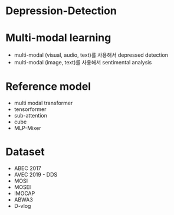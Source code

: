 # Depression-Detection

# Multi-modal learning
- multi-modal (visual, audio, text)를 사용해서 depressed detection 
- multi-modal (image, text)를 사용해서 sentimental analysis 

# Reference model
- multi modal transformer
- tensorformer
- sub-attention
- cube
- MLP-Mixer

# Dataset
- ABEC 2017
- AVEC 2019 - DDS
- MOSI
- MOSEI 
- IMOCAP
- ABWA3
- D-vlog
